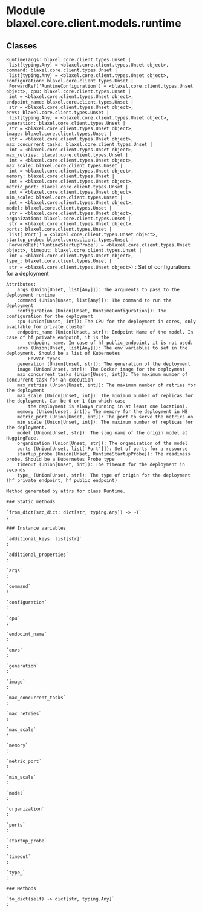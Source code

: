 Module blaxel.core.client.models.runtime
========================================

Classes
-------

`Runtime(args: blaxel.core.client.types.Unset | list[typing.Any] = <blaxel.core.client.types.Unset object>, command: blaxel.core.client.types.Unset | list[typing.Any] = <blaxel.core.client.types.Unset object>, configuration: blaxel.core.client.types.Unset | ForwardRef('RuntimeConfiguration') = <blaxel.core.client.types.Unset object>, cpu: blaxel.core.client.types.Unset | int = <blaxel.core.client.types.Unset object>, endpoint_name: blaxel.core.client.types.Unset | str = <blaxel.core.client.types.Unset object>, envs: blaxel.core.client.types.Unset | list[typing.Any] = <blaxel.core.client.types.Unset object>, generation: blaxel.core.client.types.Unset | str = <blaxel.core.client.types.Unset object>, image: blaxel.core.client.types.Unset | str = <blaxel.core.client.types.Unset object>, max_concurrent_tasks: blaxel.core.client.types.Unset | int = <blaxel.core.client.types.Unset object>, max_retries: blaxel.core.client.types.Unset | int = <blaxel.core.client.types.Unset object>, max_scale: blaxel.core.client.types.Unset | int = <blaxel.core.client.types.Unset object>, memory: blaxel.core.client.types.Unset | int = <blaxel.core.client.types.Unset object>, metric_port: blaxel.core.client.types.Unset | int = <blaxel.core.client.types.Unset object>, min_scale: blaxel.core.client.types.Unset | int = <blaxel.core.client.types.Unset object>, model: blaxel.core.client.types.Unset | str = <blaxel.core.client.types.Unset object>, organization: blaxel.core.client.types.Unset | str = <blaxel.core.client.types.Unset object>, ports: blaxel.core.client.types.Unset | list['Port'] = <blaxel.core.client.types.Unset object>, startup_probe: blaxel.core.client.types.Unset | ForwardRef('RuntimeStartupProbe') = <blaxel.core.client.types.Unset object>, timeout: blaxel.core.client.types.Unset | int = <blaxel.core.client.types.Unset object>, type_: blaxel.core.client.types.Unset | str = <blaxel.core.client.types.Unset object>)`
:   Set of configurations for a deployment
    
    Attributes:
        args (Union[Unset, list[Any]]): The arguments to pass to the deployment runtime
        command (Union[Unset, list[Any]]): The command to run the deployment
        configuration (Union[Unset, RuntimeConfiguration]): The configuration for the deployment
        cpu (Union[Unset, int]): The CPU for the deployment in cores, only available for private cluster
        endpoint_name (Union[Unset, str]): Endpoint Name of the model. In case of hf_private_endpoint, it is the
            endpoint name. In case of hf_public_endpoint, it is not used.
        envs (Union[Unset, list[Any]]): The env variables to set in the deployment. Should be a list of Kubernetes
            EnvVar types
        generation (Union[Unset, str]): The generation of the deployment
        image (Union[Unset, str]): The Docker image for the deployment
        max_concurrent_tasks (Union[Unset, int]): The maximum number of concurrent task for an execution
        max_retries (Union[Unset, int]): The maximum number of retries for the deployment
        max_scale (Union[Unset, int]): The minimum number of replicas for the deployment. Can be 0 or 1 (in which case
            the deployment is always running in at least one location).
        memory (Union[Unset, int]): The memory for the deployment in MB
        metric_port (Union[Unset, int]): The port to serve the metrics on
        min_scale (Union[Unset, int]): The maximum number of replicas for the deployment.
        model (Union[Unset, str]): The slug name of the origin model at HuggingFace.
        organization (Union[Unset, str]): The organization of the model
        ports (Union[Unset, list['Port']]): Set of ports for a resource
        startup_probe (Union[Unset, RuntimeStartupProbe]): The readiness probe. Should be a Kubernetes Probe type
        timeout (Union[Unset, int]): The timeout for the deployment in seconds
        type_ (Union[Unset, str]): The type of origin for the deployment (hf_private_endpoint, hf_public_endpoint)
    
    Method generated by attrs for class Runtime.

    ### Static methods

    `from_dict(src_dict: dict[str, typing.Any]) ‑> ~T`
    :

    ### Instance variables

    `additional_keys: list[str]`
    :

    `additional_properties`
    :

    `args`
    :

    `command`
    :

    `configuration`
    :

    `cpu`
    :

    `endpoint_name`
    :

    `envs`
    :

    `generation`
    :

    `image`
    :

    `max_concurrent_tasks`
    :

    `max_retries`
    :

    `max_scale`
    :

    `memory`
    :

    `metric_port`
    :

    `min_scale`
    :

    `model`
    :

    `organization`
    :

    `ports`
    :

    `startup_probe`
    :

    `timeout`
    :

    `type_`
    :

    ### Methods

    `to_dict(self) ‑> dict[str, typing.Any]`
    :